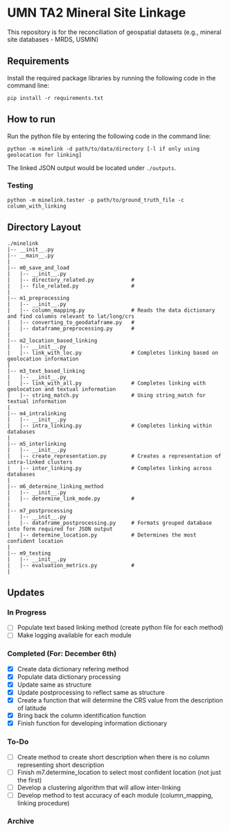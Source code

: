# UMN TA2 Mineral Site Linkage
This repository is for the reconciliation of geospatial datasets (e.g., mineral site databases - MRDS, USMIN)

## Requirements
Install the required package libraries by running the following code in the command line:
```
pip install -r requirements.txt
```

## How to run
Run the python file by entering the following code in the command line:
```
python -m minelink -d path/to/data/directory [-l if only using geolocation for linking]
```
The linked JSON output would be located under `./outputs`.

### Testing
```
python -m minelink.tester -p path/to/ground_truth_file -c column_with_linking
```

## Directory Layout
```
./minelink
|-- __init__.py
|-- __main__.py
|
|-- m0_save_and_load
|   |-- __init__.py
|   |-- directory_related.py            # 
|   |-- file_related.py                 # 
|
|-- m1_preprocessing
|   |-- __init__.py
|   |-- column_mapping.py               # Reads the data dictionary and find columns relevant to lat/long/crs
|   |-- converting_to_geodataframe.py   #
|   |-- dataframe_preprocessing.py      #
|
|-- m2_location_based_linking
|   |-- __init__.py
|   |-- link_with_loc.py                # Completes linking based on geolocation information
|
|-- m3_text_based_linking
|   |-- __init__.py
|   |-- link_with_all.py                # Completes linking with geolocation and textual information
|   |-- string_match.py                 # Using string_match for textual information
|
|-- m4_intralinking
|   |-- __init__.py
|   |-- intra_linking.py                # Completes linking within databases
|
|-- m5_interlinking
|   |-- __init__.py
|   |-- create_representation.py        # Creates a representation of intra-linked clusters
|   |-- inter_linking.py                # Completes linking across databases
|
|-- m6_determine_linking_method
|   |-- __init__.py
|   |-- determine_link_mode.py          # 
|
|-- m7_postprocessing
|   |-- __init__.py
|   |-- dataframe_postprocessing.py     # Formats grouped database into form required for JSON output
|   |-- determine_location.py           # Determines the most confident location
|
|-- m9_testing
|   |-- __init__.py
|   |-- evaluation_metrics.py           # 
|
```

## Updates
### In Progress
- [ ] Populate text based linking method (create python file for each method)
- [ ] Make logging available for each module

### Completed (For: December 6th)
- [x] Create data dictionary refering method
- [x] Populate data dictionary processing
- [x] Update same as structure
- [x] Update postprocessing to reflect same as structure
- [x] Create a function that will determine the CRS value from the description of latitude
- [x] Bring back the column identification function
- [x] Finish function for developing information dictionary

### To-Do
- [ ] Create method to create short description when there is no column representing short description
- [ ] Finish m7.determine_location to select most confident location (not just the first)
- [ ] Develop a clustering algorithm that will allow inter-linking
- [ ] Develop method to test accuracy of each module (column_mapping, linking procedure)

### Archive